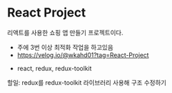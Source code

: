# React Project
 리액트를 사용한 쇼핑 앱 만들기 프로젝트이다.
+ 주에 3번 이상 최적화 작업을 하고있음
+ https://velog.io/@wkahd01?tag=React-Project
- react, redux, redux-toolkit

할일: redux를 redux-toolkit 라이브러리 사용해 구조 수정하기
